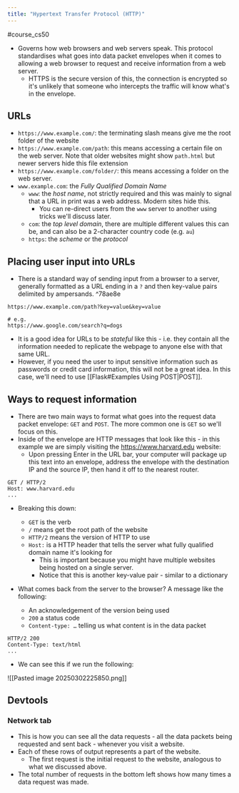 ```yaml
---
title: "Hypertext Transfer Protocol (HTTP)"
---
```

#course_cs50 


- Governs how web browsers and web servers speak. This protocol standardises what goes into data packet envelopes when it comes to allowing a web browser to request and receive information from a web server.
    - HTTPS is the secure version of this, the connection is encrypted so it's unlikely that someone who intercepts the traffic will know what's in the envelope.

## URLs

- `https://www.example.com/`: the terminating slash means give me the root folder of the website
- `https://www.example.com/path`: this means accessing a certain file on the web server. Note that older websites might show `path.html` but newer servers hide this file extension
- `https://www.example.com/folder/`: this means accessing a folder on the web server.
- `www.example.com`: the *Fully Qualified Domain Name*
    - `www`: the *host name*, not strictly required and this was mainly to signal that a URL in print was a web address. Modern sites hide this.
        - You can re-direct users from the `www` server to another using tricks we'll discuss later.
    - `com`: the *top level domain*, there are multiple different values this can be, and can also be a 2-character country code (e.g. `au`)
    - `https`: the *scheme* or the *protocol*

## Placing user input into URLs

- There is a standard way of sending input from a browser to a server, generally formatted as a URL ending in a `?` and then key-value pairs delimited by ampersands. ^78ae8e

```
https://www.example.com/path?key=value&key=value

# e.g.
https://www.google.com/search?q=dogs
```

- It is a good idea for URLs to be *stateful* like this - i.e. they contain all the information needed to replicate the webpage to anyone else with that same URL.
- However, if you need the user to input sensitive information such as passwords or credit card information, this will not be a great idea. In this case, we'll need to use [[Flask#Examples Using POST|POST]].
## Ways to request information

- There are two main ways to format what goes into the request data packet envelope: `GET` and `POST`. The more common one is `GET` so we'll focus on this.
- Inside of the envelope are HTTP messages that look like this - in this example we are simply visiting the <https://www.harvard.edu> website:
    - Upon pressing Enter in the URL bar, your computer will package up this text into an envelope, address the envelope with the destination IP and the source IP, then hand it off to the nearest router.

```
GET / HTTP/2
Host: www.harvard.edu
...
```

- Breaking this down:
    - `GET` is the verb
    - `/` means get the root path of the website
    - `HTTP/2` means the version of HTTP to use
    - `Host:` is a HTTP header that tells the server what fully qualified domain name it's looking for
        - This is important because you might have multiple websites being hosted on a single server.
        - Notice that this is another key-value pair - similar to a dictionary

- What comes back from the server to the browser? A message like the following:
    - An acknowledgement of the version being used
    - `200` a status code
    - `Content-type: …` telling us what content is in the data packet

```
HTTP/2 200
Content-Type: text/html
...
```

- We can see this if we run the following:

![[Pasted image 20250302225850.png]]
## Devtools

### Network tab

- This is how you can see all the data requests - all the data packets being requested and sent back - whenever you visit a website.
- Each of these rows of output represents a part of the website.
    - The first request is the initial request to the website, analogous to what we discussed above.
- The total number of requests in the bottom left shows how many times a data request was made.
